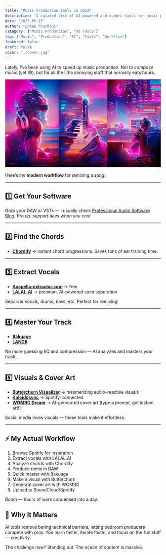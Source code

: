 ```yaml
---
title: "Music Production Tools in 2022"
description: "A curated list of AI-powered and modern tools for music producers in 2022. From chord detection to mastering, visualizers to cover art generation - everything you need for your music workflow."
date: "2022-05-17"
author: "Ehsan Pourhadi"
category: ["Music Production", "AI Tools"]
tag: ["Music", "Production", "AI", "Tools", "Workflow"]
featured: false
draft: false
cover: "./cover.jpg"
---
```


Lately, I’ve been using AI to speed up music production. Not to _compose_ music (yet 😅), but for all the little annoying stuff that normally eats hours.

![Music production workspace with various tools and AI interfaces](./cover.jpg)

Here’s my **modern workflow** for remixing a song:

---

## 1️⃣ Get Your Software

Grab your DAW or VSTs — I usually check [Professional Audio Software Blog](https://audioz.download/).
_Pro tip: support devs when you can!_

---

## 2️⃣ Find the Chords

- **[Chordify](https://chordify.net/)** → instant chord progressions. Saves tons of ear training time.

---

## 3️⃣ Extract Vocals

- **[Acapella-extractor.com](http://acapella-extractor.com/)** → free
- **[LALAL.AI](https://www.lalal.ai/)** → premium, AI-powered stem separation

Separate vocals, drums, bass, etc. Perfect for remixing!

---

## 4️⃣ Master Your Track

- **[Bakuage](https://bakuage.com/en/)**
- **[LANDR](https://www.landr.com/)**

No more guessing EQ and compression — AI analyzes and masters your track.

---

## 5️⃣ Visuals & Cover Art

- **[Butterchurn Visualizer](https://butterchurnviz.com/)** → mesmerizing audio-reactive visuals
- **[Kaleidosync](https://www.kaleidosync.com/visualizer)** → Spotify-connected
- **[WOMBO Dream](https://app.wombo.art/)** → AI-generated cover art (type a prompt, get instant art!)

Social media loves visuals — these tools make it effortless.

---

## ⚡ My Actual Workflow

1. Browse Spotify for inspiration
2. Extract vocals with LALAL.AI
3. Analyze chords with Chordify
4. Produce remix in DAW
5. Quick master with Bakuage
6. Make a visual with Butterchurn
7. Generate cover art with WOMBO
8. Upload to SoundCloud/Spotify

Boom — hours of work condensed into a day.

## 🔮 Why It Matters

AI tools remove boring technical barriers, letting bedroom producers compete with pros. You learn faster, iterate faster, and focus on the fun stuff — creativity.

The challenge now? Standing out. The ocean of content is massive.
